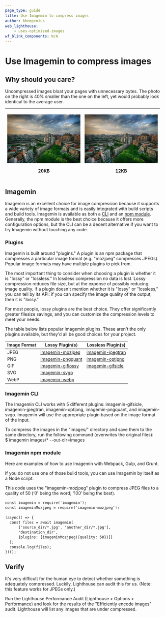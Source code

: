 ```yaml
---
page_type: guide
title: Use Imagemin to compress images
author: khempenius
web_lighthouse:
    - uses-optimized-images
wf_blink_components: N/A
---
```


# Use Imagemin to compress images

## Why should you care?

Uncompressed images bloat your pages with unnecessary bytes. The photo on the
right is 40% smaller than the one on the left, yet would probably look identical
to the average user. 

<table>
<thead>
<tr>
<th><p><img src=./20kb.jpg></p>

20KB</th>
<th><p><img src=./12kb.jpg></p>

12KB</th>
</tr>
</thead>
<tbody>
</tbody>
</table>

## Imagemin

Imagemin is an excellent choice for image compression because it supports a wide
variety of image formats and is easily integrated with build scripts and build
tools. Imagemin is available as both a
[CLI](https://github.com/imagemin/imagemin-cli) and an [npm
module](https://www.npmjs.com/package/imagemin). Generally, the npm module is
the best choice because it offers more configuration options, but the CLI can be
a decent alternative if you want to try Imagemin without touching any code.

### Plugins

Imagemin is built around "plugins." A plugin is an npm package that compresses a
particular image format (e.g. "mozjpeg" compresses JPEGs). Popular image formats
may have multiple plugins to pick from.

The most important thing to consider when choosing a plugin is whether it is
"lossy" or "lossless." In lossless compression no data is lost. Lossy
compression reduces file size, but at the expense of possibly reducing image
quality. If a plugin doesn't mention whether it is "lossy" or "lossless," you
can tell by its API: if you can specify the image quality of the output, then it
is "lossy."

For most people, lossy plugins are the best choice. They offer significantly
greater filesize savings, and you can customize the compression levels to meet
your needs.

The table below lists popular Imagemin plugins. These aren't the only plugins
available, but they'd all be good choices for your project.

<table>
<thead>
<tr>
<th>Image Format</th>
<th>Lossy Plugin(s)</th>
<th>Lossless Plugin(s)</th>
</tr>
</thead>
<tbody>
<tr>
<td>JPEG</td>
<td><a
href="https://www.npmjs.com/package/imagemin-mozjpeg">imagemin-mozjpeg</a></td>
<td><a
href="https://www.npmjs.com/package/imagemin-jpegtran">imagemin-jpegtran</a></td>
</tr>
<tr>
<td>PNG</td>
<td><a
href="https://www.npmjs.com/package/imagemin-pngquant">imagemin-pngquant</a></td>
<td><a
href="https://www.npmjs.com/package/imagemin-optipng">imagemin-optipng</a></td>
</tr>
<tr>
<td>GIF</td>
<td><a
href="https://www.npmjs.com/package/imagemin-giflossy">imagemin-giflossy</a></td>
<td><a
href="https://www.npmjs.com/package/imagemin-gifsicle">imagemin-gifsicle</a></td>
</tr>
<tr>
<td>SVG</td>
<td><a
href="https://www.npmjs.com/package/imagemin-svgo">Imagemin-svgo</a></td>
<td></td>
</tr>
<tr>
<td>WebP</td>
<td><a
href="https://www.npmjs.com/package/imagemin-webp">imagemin-webp</a></td>
<td></td>
</tr>
</tbody>
</table>

### Imagemin CLI

The Imagemin CLI works with 5 different plugins: imagemin-gifsicle,
imagemin-jpegtran, imagemin-optipng, imagemin-pngquant, and imagemin-svgo.
Imagemin will use the appropriate plugin based on the image format of the
input.

To compress the images in the "images/" directory and save them to the same
directory, run the following command (overwrites the original files):  
$ imagemin images/* --out-dir=images

### Imagemin npm module

Here are examples of how to use Imagemin with Webpack, Gulp, and Grunt.

If you do not use one of those build tools, you can use Imagemin by itself as a
Node script.

This code uses the "imagemin-mozjpeg" plugin to compress JPEG files to a quality
of 50 (‘0' being the word; ‘100' being the best).

    const imagemin = require('imagemin');
    const imageminMozjpeg = require('imagemin-mozjpeg');

    (async() => {
      const files = await imagemin(
          ['source_dir/*.jpg', 'another_dir/*.jpg'],
          'destination_dir',
          {plugins: [imageminMozjpeg({quality: 50})]}
      );
      console.log(files);
    })();

## Verify

It's very difficult for the human eye to detect whether something is adequately
compressed. Luckily, Lighthouse can audit this for us. (Note: this feature works
for JPEGs only.)

Run the Lighthouse Performance Audit (Lighthouse > Options > Performance) and
look for the results of the "Efficiently encode images" audit. Lighthouse will
list any images that are under compressed.

